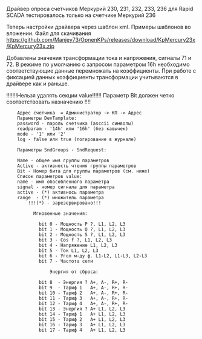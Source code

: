 
Драйвер опроса счетчиков Меркурий 230, 231, 232, 233, 236 для Rapid SCADA
тестировалось только на счетчике Меркурий 236

Теперь настройки драйвера через шаблон xml. Примеры шаблонов во вложении. Файл для скачивания
https://github.com/Manjey73/OpnenKPs/releases/download/KpMercury23x/KpMercury23x.zip

Добавлены значения трансформации тока и напряжения, сигналы 71 и 72. В режиме по умолчанию с запросом параметром 16h необходимо соответствующие данные перемножать на коэффициенты.
При работе с фиксацией данных коэффициенты трансформации учитываются в драйвере как и раньше.

!!!!!!!Нельзя удалять секции value!!!!!! Параметр Bit должен четко соответствовать назначению !!!!

        Адрес счетчика  = Администратор -> КП -> Адрес
        Параметры DevTamplate:
        password - пароль счетчика (asccii символы)
        readparam - '14h' или '16h' (без кавычек)
        mode - '1' или '2'
        log - false или true (логирование в журнале)
                
        Параметры SndGroups - SndRequest:

        Name - общее имя группы параметров
        Active - активность чтения группы параметров
        Bit - Номер бита для группы параметров (см. ниже)
        Список параметров value:
        name - имя обособленного параметра
        signal - номер сигнала для параметра
        active - (*) активнось параметра
        range  - (*) множитель параметра
            !!!(*) - зарезервировано!!!

              Мгновенные значения:

                bit 0 - Мощность P ?, L1, L2, L3
                bit 1 - Мощность Q ?, L1, L2, L3
                bit 2 - Мощность S ?, L1, L2, L3
                bit 3 - Cos f ?, L1, L2, L3
                bit 4 - Напряжение L1, L2, L3
                bit 5 - Ток L1, L2, L3
                bit 6 - Угол м-ду ф. L1-L2, L1-L3, L2-L3
                bit 7 - Частота сети

                    Энергия от сброса:

                bit 8  - Энергия ? А+, А-, R+, R-
                bit 9  - Тариф 1   А+, А-, R+, R-
                bit 10 - Тариф 2   А+, А-, R+, R-
                bit 11 - Тариф 3   А+, А-, R+, R-
                bit 12 - Тариф 4   А+, А-, R+, R-
                bit 13 - Энергия ? А+ L1, L2, L3
                bit 14 - Тариф 1   А+ L1, L2, L3
                bit 15 - Тариф 2   А+ L1, L2, L3
                bit 16 - Тариф 3   А+ L1, L2, L3
                bit 17 - Тариф 4   А+ L1, L2, L3
